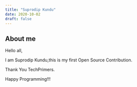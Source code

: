 ```yaml
---
title: "Suprodip Kundu"
date: 2020-10-02
draft: false
---
```


## About me
Hello all,

I am Suprodip Kundu,this is my first Open Source Contribution.

Thank You TechPrimers.

Happy Programming!!!
